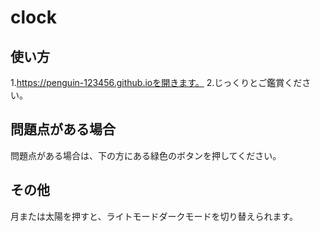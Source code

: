 # clock
## 使い方
1.https://penguin-123456.github.ioを開きます。
2.じっくりとご鑑賞ください。
## 問題点がある場合
問題点がある場合は、下の方にある緑色のボタンを押してください。
## その他
月または太陽を押すと、ライトモードダークモードを切り替えられます。
